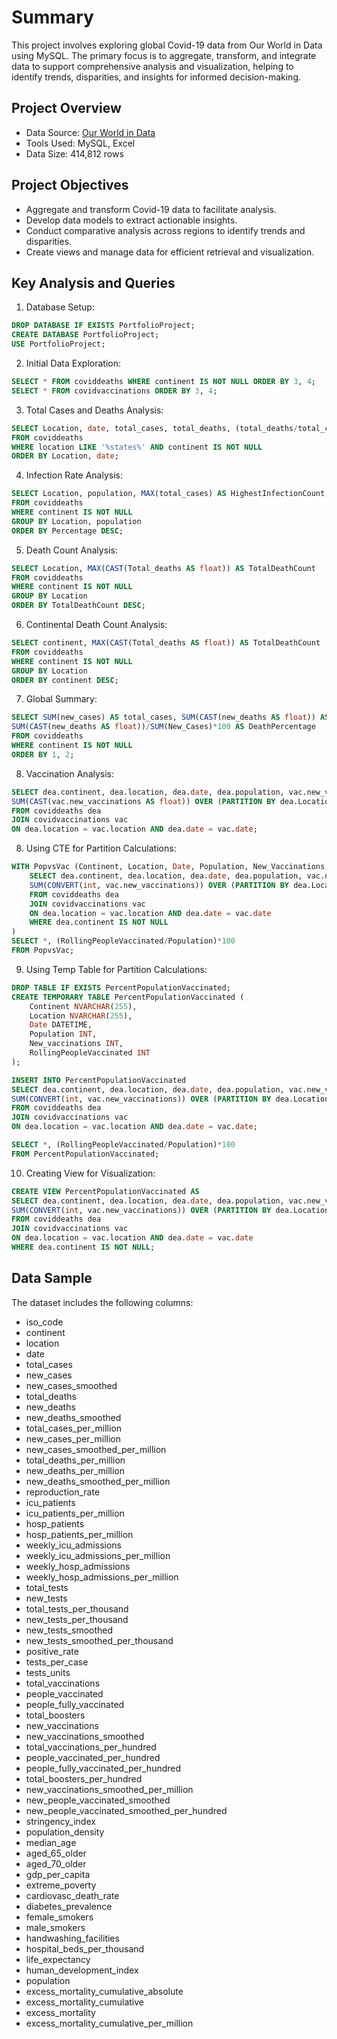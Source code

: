 # **Summary**
This project involves exploring global Covid-19 data from Our World in Data using MySQL. The primary focus is to aggregate, transform, and integrate data to support comprehensive analysis and visualization, helping to identify trends, disparities, and insights for informed decision-making.

## **Project Overview**
- Data Source: [Our World in Data](https://ourworldindata.org/covid-deaths)
- Tools Used: MySQL, Excel
- Data Size: 414,812 rows


## **Project Objectives**
- Aggregate and transform Covid-19 data to facilitate analysis.
- Develop data models to extract actionable insights.
- Conduct comparative analysis across regions to identify trends and disparities.
- Create views and manage data for efficient retrieval and visualization.


## **Key Analysis and Queries**

1. Database Setup:
```sql
DROP DATABASE IF EXISTS PortfolioProject;
CREATE DATABASE PortfolioProject;
USE PortfolioProject;
```

2. Initial Data Exploration:
```sql
SELECT * FROM coviddeaths WHERE continent IS NOT NULL ORDER BY 3, 4;
SELECT * FROM covidvaccinations ORDER BY 3, 4;
```

3. Total Cases and Deaths Analysis:

```sql
SELECT Location, date, total_cases, total_deaths, (total_deaths/total_cases * 100) AS DeathPercentage
FROM coviddeaths
WHERE location LIKE '%states%' AND continent IS NOT NULL
ORDER BY Location, date;
```

4. Infection Rate Analysis:

```sql
SELECT Location, population, MAX(total_cases) AS HighestInfectionCount, MAX((total_cases/population * 100)) AS Percentage
FROM coviddeaths
WHERE continent IS NOT NULL
GROUP BY Location, population
ORDER BY Percentage DESC;
```

5. Death Count Analysis:


```sql
SELECT Location, MAX(CAST(Total_deaths AS float)) AS TotalDeathCount
FROM coviddeaths
WHERE continent IS NOT NULL
GROUP BY Location
ORDER BY TotalDeathCount DESC;
```

6. Continental Death Count Analysis:

```sql
SELECT continent, MAX(CAST(Total_deaths AS float)) AS TotalDeathCount
FROM coviddeaths
WHERE continent IS NOT NULL
GROUP BY Location
ORDER BY continent DESC;
```

7. Global Summary:
```sql
SELECT SUM(new_cases) AS total_cases, SUM(CAST(new_deaths AS float)) AS total_deaths,
SUM(CAST(new_deaths AS float))/SUM(New_Cases)*100 AS DeathPercentage
FROM coviddeaths
WHERE continent IS NOT NULL
ORDER BY 1, 2;
```

8. Vaccination Analysis:
```sql
SELECT dea.continent, dea.location, dea.date, dea.population, vac.new_vaccinations,
SUM(CAST(vac.new_vaccinations AS float)) OVER (PARTITION BY dea.Location ORDER BY dea.location, dea.Date) AS RollingPeopleVaccinated
FROM coviddeaths dea
JOIN covidvaccinations vac
ON dea.location = vac.location AND dea.date = vac.date;
```

8. Using CTE for Partition Calculations:
```sql
WITH PopvsVac (Continent, Location, Date, Population, New_Vaccinations, RollingPeopleVaccinated) AS (
    SELECT dea.continent, dea.location, dea.date, dea.population, vac.new_vaccinations,
    SUM(CONVERT(int, vac.new_vaccinations)) OVER (PARTITION BY dea.Location ORDER BY dea.location, dea.Date) AS RollingPeopleVaccinated
    FROM coviddeaths dea
    JOIN covidvaccinations vac
    ON dea.location = vac.location AND dea.date = vac.date
    WHERE dea.continent IS NOT NULL
)
SELECT *, (RollingPeopleVaccinated/Population)*100
FROM PopvsVac;
```

9. Using Temp Table for Partition Calculations:
```sql
DROP TABLE IF EXISTS PercentPopulationVaccinated;
CREATE TEMPORARY TABLE PercentPopulationVaccinated (
    Continent NVARCHAR(255),
    Location NVARCHAR(255),
    Date DATETIME,
    Population INT,
    New_vaccinations INT,
    RollingPeopleVaccinated INT
);

INSERT INTO PercentPopulationVaccinated
SELECT dea.continent, dea.location, dea.date, dea.population, vac.new_vaccinations,
SUM(CONVERT(int, vac.new_vaccinations)) OVER (PARTITION BY dea.Location ORDER BY dea.location, dea.Date) AS RollingPeopleVaccinated
FROM coviddeaths dea
JOIN covidvaccinations vac
ON dea.location = vac.location AND dea.date = vac.date;

SELECT *, (RollingPeopleVaccinated/Population)*100
FROM PercentPopulationVaccinated;
```
10. Creating View for Visualization:
```sql
CREATE VIEW PercentPopulationVaccinated AS
SELECT dea.continent, dea.location, dea.date, dea.population, vac.new_vaccinations,
SUM(CONVERT(int, vac.new_vaccinations)) OVER (PARTITION BY dea.Location ORDER BY dea.location, dea.Date) AS RollingPeopleVaccinated
FROM coviddeaths dea
JOIN covidvaccinations vac
ON dea.location = vac.location AND dea.date = vac.date
WHERE dea.continent IS NOT NULL;
```

## **Data Sample**
The dataset includes the following columns:
- iso_code
- continent
- location
- date
- total_cases
- new_cases
- new_cases_smoothed
- total_deaths
- new_deaths
- new_deaths_smoothed
- total_cases_per_million
- new_cases_per_million
- new_cases_smoothed_per_million
- total_deaths_per_million
- new_deaths_per_million
- new_deaths_smoothed_per_million
- reproduction_rate
- icu_patients
- icu_patients_per_million
- hosp_patients
- hosp_patients_per_million
- weekly_icu_admissions
- weekly_icu_admissions_per_million
- weekly_hosp_admissions
- weekly_hosp_admissions_per_million
- total_tests
- new_tests
- total_tests_per_thousand
- new_tests_per_thousand
- new_tests_smoothed
- new_tests_smoothed_per_thousand
- positive_rate
- tests_per_case
- tests_units
- total_vaccinations
- people_vaccinated
- people_fully_vaccinated
- total_boosters
- new_vaccinations
- new_vaccinations_smoothed
- total_vaccinations_per_hundred
- people_vaccinated_per_hundred
- people_fully_vaccinated_per_hundred
- total_boosters_per_hundred
- new_vaccinations_smoothed_per_million
- new_people_vaccinated_smoothed
- new_people_vaccinated_smoothed_per_hundred
- stringency_index
- population_density
- median_age
- aged_65_older
- aged_70_older
- gdp_per_capita
- extreme_poverty
- cardiovasc_death_rate
- diabetes_prevalence
- female_smokers
- male_smokers
- handwashing_facilities
- hospital_beds_per_thousand
- life_expectancy
- human_development_index
- population
- excess_mortality_cumulative_absolute
- excess_mortality_cumulative
- excess_mortality
- excess_mortality_cumulative_per_million
